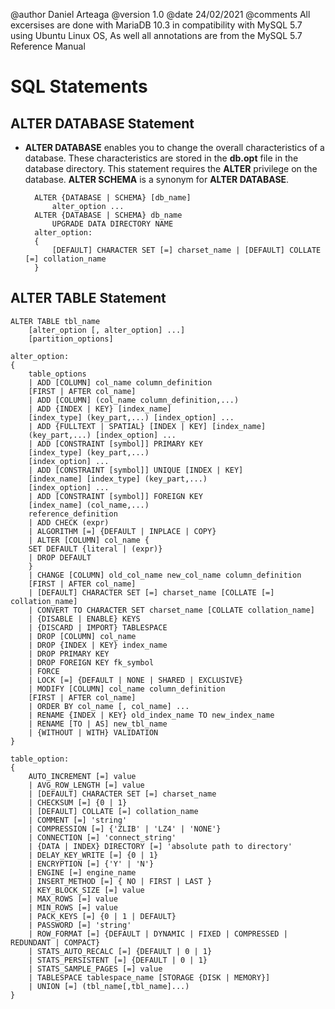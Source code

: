 @author Daniel Arteaga
@version 1.0
@date 24/02/2021
@comments All excersises are done with MariaDB 10.3 in compatibility with MySQL 5.7 using Ubuntu Linux OS, As well all annotations are from the MySQL 5.7 Reference Manual

SQL Statements
===============

ALTER DATABASE Statement
-------------------------

- **ALTER DATABASE** enables you to change the overall characteristics of a database. These characteristics are stored in the **db.opt** file in the database directory. This statement requires the **ALTER** privilege on the database. **ALTER SCHEMA** is a synonym for **ALTER DATABASE**.

        ALTER {DATABASE | SCHEMA} [db_name]
            alter_option ...
        ALTER {DATABASE | SCHEMA} db_name
            UPGRADE DATA DIRECTORY NAME
        alter_option: 
        {
            [DEFAULT] CHARACTER SET [=] charset_name | [DEFAULT] COLLATE [=] collation_name
        }

ALTER TABLE Statement
----------------------

    ALTER TABLE tbl_name
        [alter_option [, alter_option] ...]
        [partition_options]

    alter_option: 
    {
        table_options
        | ADD [COLUMN] col_name column_definition
        [FIRST | AFTER col_name]
        | ADD [COLUMN] (col_name column_definition,...)
        | ADD {INDEX | KEY} [index_name]
        [index_type] (key_part,...) [index_option] ...
        | ADD {FULLTEXT | SPATIAL} [INDEX | KEY] [index_name]
        (key_part,...) [index_option] ...
        | ADD [CONSTRAINT [symbol]] PRIMARY KEY
        [index_type] (key_part,...)
        [index_option] ...
        | ADD [CONSTRAINT [symbol]] UNIQUE [INDEX | KEY]
        [index_name] [index_type] (key_part,...)
        [index_option] ...
        | ADD [CONSTRAINT [symbol]] FOREIGN KEY
        [index_name] (col_name,...)
        reference_definition
        | ADD CHECK (expr)
        | ALGORITHM [=] {DEFAULT | INPLACE | COPY}
        | ALTER [COLUMN] col_name {
        SET DEFAULT {literal | (expr)}
        | DROP DEFAULT
        }
        | CHANGE [COLUMN] old_col_name new_col_name column_definition
        [FIRST | AFTER col_name]
        | [DEFAULT] CHARACTER SET [=] charset_name [COLLATE [=] collation_name]
        | CONVERT TO CHARACTER SET charset_name [COLLATE collation_name]
        | {DISABLE | ENABLE} KEYS
        | {DISCARD | IMPORT} TABLESPACE
        | DROP [COLUMN] col_name
        | DROP {INDEX | KEY} index_name
        | DROP PRIMARY KEY
        | DROP FOREIGN KEY fk_symbol
        | FORCE
        | LOCK [=] {DEFAULT | NONE | SHARED | EXCLUSIVE}
        | MODIFY [COLUMN] col_name column_definition
        [FIRST | AFTER col_name]
        | ORDER BY col_name [, col_name] ...
        | RENAME {INDEX | KEY} old_index_name TO new_index_name
        | RENAME [TO | AS] new_tbl_name
        | {WITHOUT | WITH} VALIDATION
    }

    table_option: 
    {
        AUTO_INCREMENT [=] value
        | AVG_ROW_LENGTH [=] value
        | [DEFAULT] CHARACTER SET [=] charset_name
        | CHECKSUM [=] {0 | 1}
        | [DEFAULT] COLLATE [=] collation_name
        | COMMENT [=] 'string'
        | COMPRESSION [=] {'ZLIB' | 'LZ4' | 'NONE'}
        | CONNECTION [=] 'connect_string'
        | {DATA | INDEX} DIRECTORY [=] 'absolute path to directory'
        | DELAY_KEY_WRITE [=] {0 | 1}
        | ENCRYPTION [=] {'Y' | 'N'}
        | ENGINE [=] engine_name
        | INSERT_METHOD [=] { NO | FIRST | LAST }
        | KEY_BLOCK_SIZE [=] value
        | MAX_ROWS [=] value
        | MIN_ROWS [=] value
        | PACK_KEYS [=] {0 | 1 | DEFAULT}
        | PASSWORD [=] 'string'
        | ROW_FORMAT [=] {DEFAULT | DYNAMIC | FIXED | COMPRESSED | REDUNDANT | COMPACT}
        | STATS_AUTO_RECALC [=] {DEFAULT | 0 | 1}
        | STATS_PERSISTENT [=] {DEFAULT | 0 | 1}
        | STATS_SAMPLE_PAGES [=] value
        | TABLESPACE tablespace_name [STORAGE {DISK | MEMORY}]
        | UNION [=] (tbl_name[,tbl_name]...)
    }